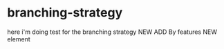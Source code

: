 # branching-strategy
here i'm doing test for the branching strategy
NEW ADD By features
NEW element

